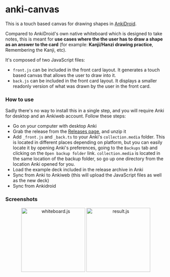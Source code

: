 # anki-canvas

This is a touch based canvas for drawing shapes in [AnkiDroid](https://github.com/ankidroid/Anki-Android).

Compared to AnkiDroid's own native whiteboard which is designed to take notes,
this is meant for **use cases where the the user has to draw a shape as an
answer to the card** (for example: **Kanji/Hanzi drawing practice**,
Remembering the Kanji, etc).

It's composed of two JavaScript files:
 - `front.js` can be included in the front card layout. It generates a touch
   based canvas that allows the user to draw into it.
 - `back.js` can be included in the front card layout. It displays a
   smaller readonly version of what was drawn by the user in the front card.

### How to use

Sadly there's no way to install this in a single step, and you will require
Anki for desktop and an Ankiweb account. Follow these steps:

- Go on your computer with desktop Anki
- Grab the release from the [Releases page](https://github.com/pigoz/anki-canvas/releases/latest), and unzip it
- Add `_front.js` and `_back.ts` to your Anki's `collection.media` folder. This
  is located in different places depending on platform, but you can easily
  locate it by opening Anki's preferences, going to the `Backups` tab and
  clicking on the `Open backup folder` link. `collection.media` is located in
  the same location of the backup folder, so go up one directory from the
  location Anki opened for you.
- Load the example deck included in the release archive in Anki
- Sync from Anki to Ankiweb (this will upload the JavaScript files as well as
  the new deck)
- Sync from Ankidroid

### Screenshots

<p align="center">
  <img src="https://0x0.st/sgTa.png" width="200" title="whiteboard.js">
  <img src="https://0x0.st/sgTB.png" width="200" title="result.js">
</p>
